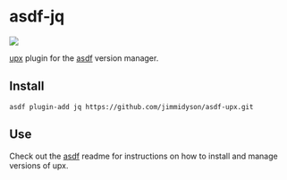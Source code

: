 # asdf-jq

![](https://github.com/jimmidyson/asdf-upx/workflows/ci/badge.svg)

[upx](https://github.com/upx/upx) plugin for the [asdf](https://github.com/asdf-vm/asdf) version manager.

## Install

```
asdf plugin-add jq https://github.com/jimmidyson/asdf-upx.git
```

## Use

Check out the [asdf](https://github.com/asdf-vm/asdf) readme for instructions on how to install and manage versions of upx.
